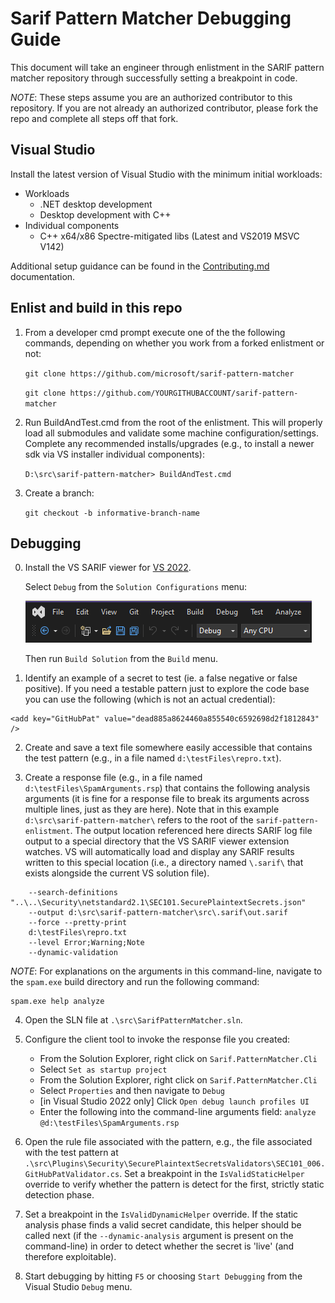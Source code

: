 # Sarif Pattern Matcher Debugging Guide
This document will take an engineer through enlistment in the SARIF pattern matcher repository through successfully setting a breakpoint in code.

*NOTE*: These steps assume you are an authorized contributor to this repository. If you are not already an authorized contributor, please fork the repo and complete all steps off that fork.

## Visual Studio
Install the latest version of Visual Studio with the minimum initial workloads:

  * Workloads
    * .NET desktop development
    * Desktop development with C++
  * Individual components
    * C++ x64/x86 Spectre-mitigated libs (Latest and VS2019 MSVC V142)

Additional setup guidance can be found in the [Contributing.md](https://github.com/microsoft/sarif-pattern-matcher/blob/main/CONTRIBUTING.md) documentation.

## Enlist and build in this repo
1. From a developer cmd prompt execute one of the the following commands, depending on whether you work from a forked enlistment or not:

    `git clone https://github.com/microsoft/sarif-pattern-matcher`

    `git clone https://github.com/YOURGITHUBACCOUNT/sarif-pattern-matcher`

2. Run BuildAndTest.cmd from the root of the enlistment. This will properly load all submodules and validate some machine configuration/settings. Complete any recommended installs/upgrades (e.g., to install a newer sdk via VS installer individual components):

    `D:\src\sarif-pattern-matcher> BuildAndTest.cmd`

3. Create a branch:

    `git checkout -b informative-branch-name`

## Debugging
0. Install the VS SARIF viewer for [VS 2022](https://marketplace.visualstudio.com/items?itemName=WDGIS.MicrosoftSarifViewer2022).
   
   Select `Debug` from the `Solution Configurations` menu:

   ![Solution Configurations: Debug](DebugBuild.png)
   
   Then run `Build Solution` from the `Build` menu.

1. Identify an example of a secret to test (ie. a false negative or false positive). If you need a testable pattern just to explore the code base you can use the following (which is not an actual credential):
~~~
<add key="GitHubPat" value="dead885a8624460a855540c6592698d2f1812843" />
~~~

2. Create and save a text file somewhere easily accessible that contains the test pattern (e.g., in a file named `d:\testFiles\repro.txt`).

3. Create a response file (e.g., in a file named `d:\testFiles\SpamArguments.rsp`) that contains the following analysis arguments (it is fine for a response file to break its arguments across multiple lines, just as they are here). Note that in this example `d:\src\sarif-pattern-matcher\` refers to the root of the `sarif-pattern-enlistment`. The output location referenced here directs SARIF log file output to a special directory that the VS SARIF viewer extension watches. VS will automatically load and display any SARIF results written to this special location (i.e., a directory named `\.sarif\` that exists alongside the current VS solution file).

~~~
    --search-definitions "..\..\Security\netstandard2.1\SEC101.SecurePlaintextSecrets.json" 
    --output d:\src\sarif-pattern-matcher\src\.sarif\out.sarif
    --force --pretty-print
    d:\testFiles\repro.txt 
    --level Error;Warning;Note
    --dynamic-validation
~~~

*NOTE*: For explanations on the arguments in this command-line, navigate to the `spam.exe` build directory and run the following command:

~~~
spam.exe help analyze
~~~

4. Open the SLN file at `.\src\SarifPatternMatcher.sln`.

5. Configure the client tool to invoke the response file you created:

    - From the Solution Explorer, right click on `Sarif.PatternMatcher.Cli`
    - Select `Set as startup project`
    - From the Solution Explorer, right click on `Sarif.PatternMatcher.Cli`
    - Select `Properties` and then navigate to `Debug`
    - [in Visual Studio 2022 only] Click `Open debug launch profiles UI`
    - Enter the following into the command-line arguments field: `analyze @d:\testFiles\SpamArguments.rsp`

6. Open the rule file associated with the pattern, e.g., the file associated with the test pattern at `.\src\Plugins\Security\SecurePlaintextSecretsValidators\SEC101_006.GitHubPatValidator.cs`. Set a breakpoint in the `IsValidStaticHelper` override to verify whether the pattern is detect for the first, strictly static detection phase.

7. Set a breakpoint in the `IsValidDynamicHelper` override. If the static analysis phase finds a valid secret candidate, this helper should be called next (if the `--dynamic-analysis` argument is present on the command-line) in order to detect whether the secret is 'live' (and therefore exploitable). 

8. Start debugging by hitting `F5` or choosing `Start Debugging` from the Visual Studio `Debug` menu.

